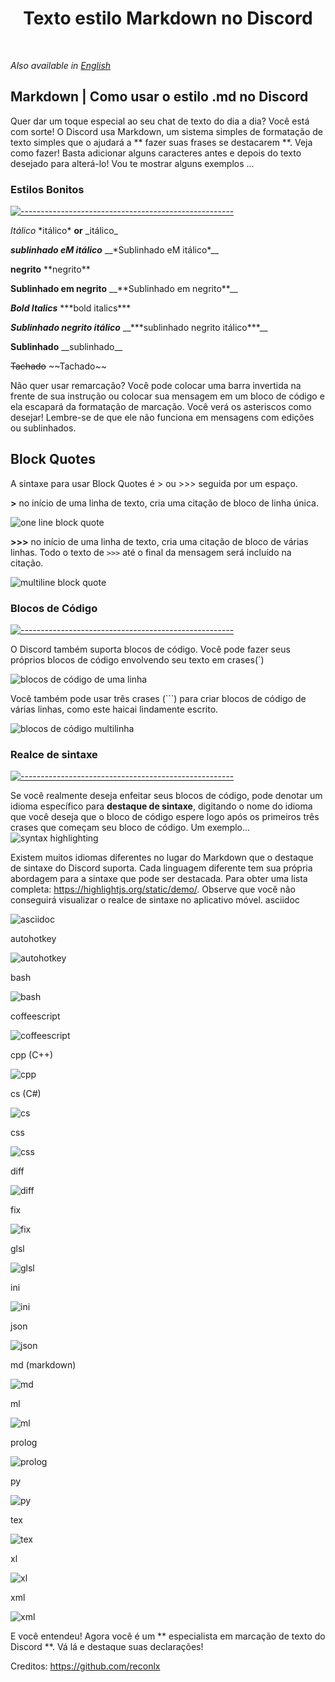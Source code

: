 <h1 align="center">
Texto estilo Markdown no Discord</h1><br/>

_Also available in [English](README.MD)_

## **Markdown | Como usar o estilo .md no Discord**

Quer dar um toque especial ao seu chat de texto do dia a dia? Você está com sorte! O Discord usa Markdown, um sistema simples de formatação de texto simples que o ajudará a ** fazer suas frases se destacarem **. Veja como fazer! Basta adicionar alguns caracteres antes e depois do texto desejado para alterá-lo! Vou te mostrar alguns exemplos ...

### Estilos Bonitos

[![-----------------------------------------------------](https://user-images.githubusercontent.com/56088716/103312593-8a37ff80-49eb-11eb-91d3-75488e21a0a9.png)  ](#table-of-contents)

*Itálico*	\*itálico* **or** \_itálico\_

__*sublinhado eM itálico*__	\__\*Sublinhado eM itálico*__

**negrito**	\*\*negrito**

__**Sublinhado em negrito**__	\__\*\*Sublinhado em negrito**__

***Bold Italics***	\*\*\*bold italics***

__***Sublinhado negrito itálico***__	\__\*\*\*sublinhado negrito itálico***__

__Sublinhado__	\_\_sublinhado__	

~~Tachado~~	 \~\~Tachado~~

Não quer usar remarcação? Você pode colocar uma barra invertida na frente de sua instrução ou colocar sua mensagem em um bloco de código e ela escapará da formatação de marcação. Você verá os asteriscos como desejar! Lembre-se de que ele não funciona em mensagens com edições ou sublinhados.
## Block Quotes

A sintaxe para usar Block Quotes é > ou >>> seguida por um espaço.

**\>** no início de uma linha de texto, cria uma citação de bloco de linha única.

![one line block quote](https://i.imgur.com/Sjie1q4.png)

**\>\>\>** no início de uma linha de texto, cria uma citação de bloco de várias linhas. Todo o texto de `>>>` até o final da mensagem será incluído na citação.

![multiline block quote](https://i.imgur.com/6vfzz5B.png)

### Blocos de Código

[![-----------------------------------------------------](https://user-images.githubusercontent.com/56088716/103312593-8a37ff80-49eb-11eb-91d3-75488e21a0a9.png)  ](#table-of-contents)

O Discord também suporta blocos de código. Você pode fazer seus próprios blocos de código envolvendo seu texto em crases(\`)

![blocos de código de uma linha](https://i.imgur.com/MbFPHmY.png)

Você também pode usar três crases (\`\`\`) para criar blocos de código de várias linhas, como este haicai lindamente escrito.

![blocos de código multilinha](https://i.imgur.com/4QAF6uV.png)

### Realce de sintaxe

[![-----------------------------------------------------](https://user-images.githubusercontent.com/56088716/103312593-8a37ff80-49eb-11eb-91d3-75488e21a0a9.png)  ](#table-of-contents)

Se você realmente deseja enfeitar seus blocos de código, pode denotar um idioma específico para **destaque de sintaxe**, digitando o nome do idioma que você deseja que o bloco de código espere logo após os primeiros três crases que começam seu bloco de código. Um exemplo...
![syntax highlighting](https://i.imgur.com/SSzdgiw.png)

Existem muitos idiomas diferentes no lugar do Markdown que o destaque de sintaxe do Discord suporta. Cada linguagem diferente tem sua própria abordagem para a sintaxe que pode ser destacada. Para obter uma lista completa: https://highlightjs.org/static/demo/. Observe que você não conseguirá visualizar o realce de sintaxe no aplicativo móvel.
asciidoc

![asciidoc](https://i.imgur.com/V7FnZoP.png)

autohotkey

![autohotkey](https://i.imgur.com/wAbR9g1.png)

bash

![bash](https://i.imgur.com/HA0XvZc.png)

coffeescript

![coffeescript](https://i.imgur.com/pBbynIE.png)

cpp (C++)

![cpp](https://i.imgur.com/Ug5QRpi.png)

cs (C#)

![cs](https://i.imgur.com/9wwxpHo.png)

css

![css](https://i.imgur.com/5dI0lIN.png)

diff

![diff](https://i.imgur.com/CqWe4W7.png)

fix

![fix](https://i.imgur.com/oiNMvI8.png)

glsl

![glsl](https://i.imgur.com/NdiZ1q7.png)

ini

![ini](https://i.imgur.com/5eNvFJe.png)

json

![json](https://i.imgur.com/ieGxUhx.png)

md (markdown)

![md](https://i.imgur.com/4v7NHXG.png)

ml

![ml](https://i.imgur.com/9PBvwKr.png)

prolog

![prolog](https://i.imgur.com/VvfgXzk.png)

py

![py](https://i.imgur.com/sjxY2lB.png)

tex

![tex](https://i.imgur.com/aSYRfPN.png)

xl

![xl](https://i.imgur.com/nlu49Jt.png)

xml

![xml](https://i.imgur.com/4cCrGr4.png)

E você entendeu! Agora você é um ** especialista em marcação de texto do Discord **. Vá lá e destaque suas declarações!

Creditos: https://github.com/reconlx

